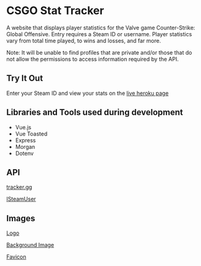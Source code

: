 # CSGO Stat Tracker
A website that displays player statistics for the Valve game Counter-Strike: Global Offensive. Entry requires a Steam ID or username. Player statistics vary from total time played, to wins and losses, and far more. 

Note: It will be unable to find profiles that are private and/or those that do not allow the permissions to access information required by the API.

## Try It Out
Enter your Steam ID and view your stats on the [live heroku page](https://csgo-tracker-site.herokuapp.com/)

## Libraries and Tools used during development
- Vue.js
- Vue Toasted
- Express
- Morgan
- Dotenv

## API
[tracker.gg](https://tracker.gg)

[ISteamUser](https://developer.valvesoftware.com/wiki/Steam_Web_API#GetPlayerSummaries_.28v0001.29)

## Images 

[Logo](https://1000logos.net/csgo-logo/)

[Background Image](https://www.kindpng.com/imgv/hixmTmw_csgo-character-png-transparent-png/)

[Favicon](https://vignette.wikia.nocookie.net/cswikia/images/4/4c/Csgo_CT_icon_alt.png/revision/latest/top-crop/width/220/height/220?cb=20151222191721)

